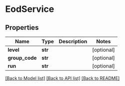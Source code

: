 # EodService

## Properties
Name | Type | Description | Notes
------------ | ------------- | ------------- | -------------
**level** | **str** |  | [optional] 
**group_code** | **str** |  | [optional] 
**run** | **str** |  | [optional] 

[[Back to Model list]](../README.md#documentation-for-models) [[Back to API list]](../README.md#documentation-for-api-endpoints) [[Back to README]](../README.md)


